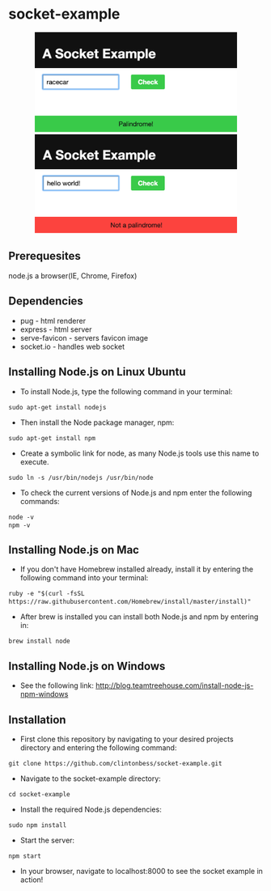 # socket-example  

<div style="text-align:center"><img src ="isPalindrome.png" width="400"/></div>
<div style="text-align:center"><img src ="notPalindrome.png" width="400" /></div>

## Prerequesites
  node.js
  a browser(IE, Chrome, Firefox)

## Dependencies
  - pug - html renderer
  - express - html server
  - serve-favicon - servers favicon image
  - socket.io - handles web socket

## Installing Node.js on Linux Ubuntu
- To install Node.js, type the following command in your terminal:
```
sudo apt-get install nodejs
```
- Then install the Node package manager, npm:
```
sudo apt-get install npm
```
- Create a symbolic link for node, as many Node.js tools use this name to execute.
```
sudo ln -s /usr/bin/nodejs /usr/bin/node
```
- To check the current versions of Node.js and npm enter the following commands:
```
node -v
npm -v
```

## Installing Node.js on Mac

- If you don't have Homebrew installed already, install it by entering the following command into your terminal:
```
ruby -e "$(curl -fsSL https://raw.githubusercontent.com/Homebrew/install/master/install)"
```
- After brew is installed you can install both Node.js and npm by entering in:
```
brew install node
```

## Installing Node.js on Windows
- See the following link: http://blog.teamtreehouse.com/install-node-js-npm-windows

## Installation
- First clone this repository by navigating to your desired projects directory and entering the following command:
```
git clone https://github.com/clintonbess/socket-example.git
```
- Navigate to the socket-example directory:
```
cd socket-example
```
- Install the required Node.js dependencies:
```
sudo npm install
```
- Start the server:
```
npm start
```
- In your browser, navigate to localhost:8000 to see the socket example in action!

